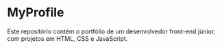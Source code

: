 # MyProfile
Este repositório contém o portfólio de um desenvolvedor front-end júnior, com projetos em HTML, CSS e JavaScript.
